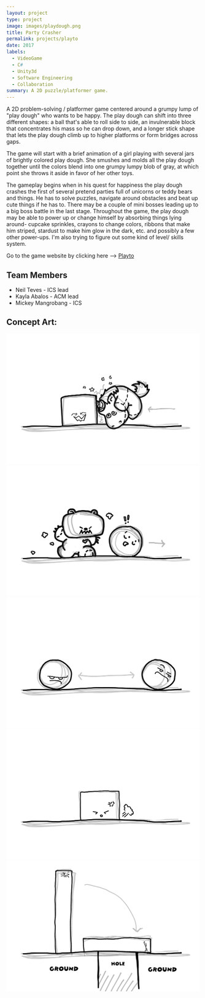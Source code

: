 ```yaml
---
layout: project
type: project
image: images/playdough.png
title: Party Crasher
permalink: projects/playto
date: 2017
labels:
  - VideoGame
  - C#
  - Unity3d
  - Software Engineering
  - Collaboration
summary: A 2D puzzle/platformer game.
---
```


A 2D problem-solving / platformer game centered around a grumpy lump of "play dough" who wants to be happy. The play dough can shift into three different shapes: a ball that's able to roll side to side, an invulnerable block that concentrates his mass so he can drop down, and a longer stick shape that lets the play dough climb up to higher platforms or form bridges across gaps.
 
The game will start with a brief animation of a girl playing with several jars of brightly colored play dough. She smushes and molds all the play dough together until the colors blend into one grumpy lumpy blob of gray, at which point she throws it aside in favor of her other toys.
 
The gameplay begins when in his quest for happiness the play dough crashes the first of several pretend parties full of unicorns or teddy bears and things. He has to solve puzzles, navigate around obstacles and beat up cute things if he has to. There may be a couple of mini bosses leading up to a big boss battle in the last stage. Throughout the game, the play dough may be able to power up or change himself by absorbing things lying around- cupcake sprinkles, crayons to change colors, ribbons that make him striped, stardust to make him glow in the dark, etc. and possibly a few other power-ups. I'm also trying to figure out some kind of level/ skills system.

Go to the game website by clicking here --> [Playto](https://dreamingbento.wordpress.com/)

<h2>Team Members</h2>
<ul>
	<li>Neil Teves - ICS lead</li>
	<li>Kayla Abalos - ACM lead</li>
	<li>Mickey Mangrobang - ICS</li>
</ul>

<h2>Concept Art:</h2>

<div class="ui medium images">
  <img class="ui image" src="../images/unicornexample.png">
  <img class="ui image" src="../images/bearexample.png">
  <img class="ui image" src="../images/playdough_ball.png">
  <img class="ui image" src="../images/playdough_box.png">
  <img class="ui image" src="../images/playdough_stick.png">
</div>

